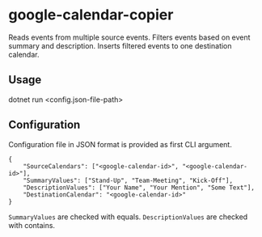 # google-calendar-copier

Reads events from multiple source events. Filters events based on event summary and description. Inserts filtered events to one destination calendar.

## Usage
dotnet run <config.json-file-path>

## Configuration

Configuration file in JSON format is provided as first CLI argument.

```
{
    "SourceCalendars": ["<google-calendar-id>", "<google-calendar-id>"],
    "SummaryValues": ["Stand-Up", "Team-Meeting", "Kick-Off"],
    "DescriptionValues": ["Your Name", "Your Mention", "Some Text"],
    "DestinationCalendar": "<google-calendar-id>"
}
```
`SummaryValues` are checked with equals.
`DescriptionValues` are checked with contains.